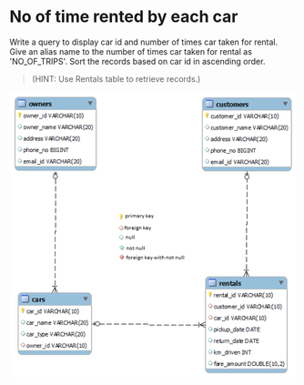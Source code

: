 # No of time rented by each car

Write a query to display car id and number of times car taken for rental. Give an alias name to the number of times car taken for rental as 'NO_OF_TRIPS'. Sort the records based on car id in ascending order.

> (HINT: Use Rentals table to retrieve records.)

![database diagram](../database_2.png)